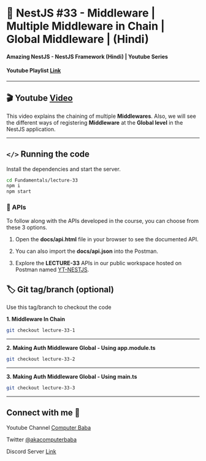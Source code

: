 # 📖 NestJS #33 - Middleware | Multiple Middleware in Chain | Global Middleware | (Hindi)

#### Amazing NestJS - NestJS Framework (Hindi) | Youtube Series

#### Youtube Playlist [Link](https://bit.ly/3titPk3)

---

## 🎬 Youtube [Video](https://youtu.be/ITB8BknbJ6Y)

This video explains the chaining of multiple **Middlewares**. Also, we will see the different ways of registering **Middleware** at the **Global level** in the NestJS application.

---

## `</>` Running the code

Install the dependencies and start the server.

```sh
cd Fundamentals/lecture-33
npm i
npm start
```

### 📝 APIs

To follow along with the APIs developed in the course, you can choose from these 3 options.

1. Open the **docs/api.html** file in your browser to see the documented API.

2. You can also import the **docs/api.json** into the Postman.

3. Explore the **LECTURE-33** APIs in our public workspace hosted on Postman named
   [YT-NESTJS](https://bit.ly/3wJJKK6).

## 🏷️ Git tag/branch (optional)

Use this tag/branch to checkout the code

**1. Middleware In Chain**

```sh
git checkout lecture-33-1
```

---

**2. Making Auth Middleware Global - Using app.module.ts**

```sh
git checkout lecture-33-2
```

---

**3. Making Auth Middleware Global - Using main.ts**

```sh
git checkout lecture-33-3
```

---

## Connect with me 👋

Youtube Channel [Computer Baba](https://www.youtube.com/c/ComputerBabaOfficial)

Twitter [@akacomputerbaba](https://twitter.com/akacomputerbaba)

Discord Server [Link](https://discord.gg/9V4VTDM)
